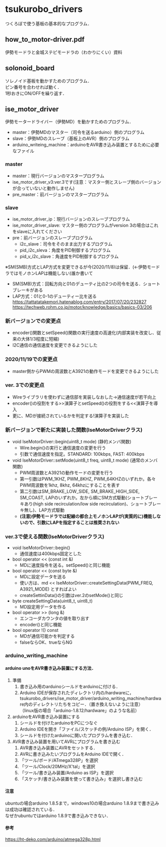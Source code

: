 # tsukurobo_drivers
つくろぼで使う基板の基本的なプログラム．  

## how_to_motor-driver.pdf
伊勢モードラと金城ステピモードラの（わかりにくい）資料

## solonoid_board
ソレノイド基板を動かすためのプログラム．  
ピン番号を合わせれば動く．  
1秒おきにON/OFFを繰り返す．  

## ise_motor_driver
伊勢モータードライバー（伊勢MD）を動かすためのプログラム．  
 - master：伊勢MDのマスター（司令を送るarduino）側のプログラム  
 - slave：伊勢MDのスレーブ（基板上のAVR）側のプログラム  
 - arduino_writeing_machine：arduinoをAVR書き込み装置とするために必要なファイル  

### master
 - master：現行バージョンのマスタープログラム 
 - ise_motor_driver_v3:ver.3です(注意：マスター側とスレーブ側のバージョンが合っていないと動作しません)
 - pre_master：前バージョンのマスタープログラム  

### slave
 - ise_motor_driver_ip：現行バージョンのスレーブプログラム 
 - ise_motor_driver_slave: マスター側のプログラムがversion 3の場合はこれをslaveに入れてください
 - pre：前バージョンのスレーブプログラム  
 	 - i2c_slave：司令をそのまま出力するプログラム  
	 - pid_i2c_sleva：角度をPID制御するプログラム  
	 - pid_v_i2c_slave：角速度をPID制御するプログラム  

※SM(SMB)方式とLAP方式を変更できるが今(2020/11/8)は保留．(←伊勢モードラではモノホンLAPは機能しない)誰か書いて  
- SM(SMB)方式：回転方向と01のデューティ比の2つの司令を送る．ショートブレーキがある  
- LAP方式：01と0-1のデューティー比を送る  
https://tattatatakemori.hatenablog.com/entry/2017/07/20/232827  
https://techweb.rohm.co.jp/motor/knowledge/basics/basics-03/206  

### 新バージョンでの変更点
 - encoder()関数とsetSpeed()関数の実行速度の高速化(内部実装を改変し、従来の大体1/3程度に短縮)  
 - I2C通信の通信速度を変更できるようにした  

### 2020/11/19での変更点
 - master側からPWMの周波数とA3921の動作モードを変更できるようにした 
 
### ver. 3での変更点
 - Wireライブラリを使わずに通信部を実装しなおした→通信速度が若干向上 
 - encoder()の役割をする>>演算子とsetSpeed()の役割をする<<演算子を導入 
 - 更に、MDが接続されているかを判定する!演算子を実装した 

### 新バージョンで新たに実装した関数(IseMotorDriverクラス)
 - void IseMotorDriver::begin(uint8_t mode) (静的メンバ関数)
 	- Wire.begin()の実行と通信速度の変更を行う  
	- 引数で通信速度を指定。STANDARD: 100kbps, FAST: 400kbps  
 - void IseMotorDriver::setMode(uint8_t freq, uint8_t mode) (通常のメンバ関数)  
 	- PWM周波数とA3921の動作モードの変更を行う  
	- 第一引数はPWM_1KHZ, PWM_8KHZ, PWM_64KHZのいずれか。各々PWM周波数を1khz, 8khz, 64khzにすることを表す  
	- 第二引数はSM_BRAKE_LOW_SIDE, SM_BRAKE_HIGH_SIDE, SM_COAST, LAPのいずれか。左から順にSM方式駆動(ショートブレーキあり(high side recirculation/low side recirculation)、ショートブレーキ無し)、LAP方式駆動  
	- **(注意)伊勢モードラでは配線の都合上モノホンLAPが(実質的に)機能しないので、引数にLAPを指定することは推奨されない**  
 
### ver.3で使える関数(IseMotorDriverクラス)
 - void IseMotorDriver::begin() 
 	- 通信速度は400kbps固定とした 
 - bool operator << (const int &)
 	- MDに速度指令を送る。setSpeed()と同じ機能
 - bool operator << (const byte &)
 	- MDに設定データを送る
	- 使い方は、md << IseMotorDriver::createSettingData(PWM_FREQ, A3921_MODE) とすればよい
	- createSettinData()の引数はver.2のsetMode()と同じ
 - byte createSettingData(uint8_t, uint8_t)
 	- MD設定用データを作る
 - bool operator >> (long &)
 	- エンコーダカウンタの値を取り出す
	- encoder()と同じ機能
 - bool operator !() const
 	- MDが通信可能かを判定する
	- falseならOK、trueならNG

### arduino_writing_machine
#### arduino unoをAVR書き込み装置にする方法．
1. 準備
    1. 書き込み用のarduinoシールドをarduinoに付ける．
    1. Arduino IDEが保存されたディレクトリ内の/hardwareに，tsukurobo_drivers/ise_motor_driver/arduino_writing_machine/hardware内のディレクトリたちをコピー．（置き換えないように注意）  
    （linux版の場合「arduino-1.8.12/hardware」のような名前）
1. arduinoをAVR書き込み装置にする
    1. シールドを付けたarduinoをPCにつなぐ
    1. Arduino IDEを開き「ファイル/スケッチの例/Arduino ISP」を開く．
    1. シールドを付けたarduinoに開いたプログラムを書き込む．
1. AVR書き込み装置を用いてAVRにプログラムを書き込む
    1. AVR書き込み装置にAVRをセットする．
    1. AVRに書き込みたいプログラムをArduino IDEで開く．
    1. 「ツール/ボード/ATmega328P」を選択
    1. 「ツール/Clock/20MHz/X'tal」を選択
    1. 「ツール/書き込み装置/Arduino as ISP」を選択
    1. 「スケッチ/書き込み装置を使って書き込み」を選択し書き込む

#### 注意
ubuntuの場合arduino 1.8.5まで，windows10の場合arduino 1.8.9まで書き込みは成功は確認されている．  
なぜかubuntuではarduino 1.8.9で書き込みできない．  

#### 参考
https://ht-deko.com/arduino/atmega328p.html
